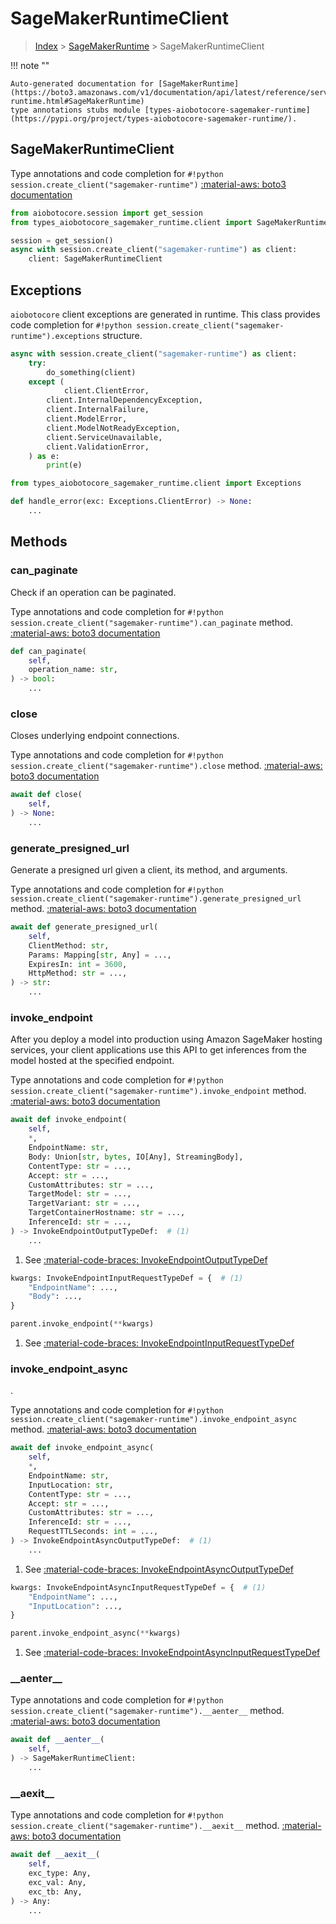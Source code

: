 # SageMakerRuntimeClient

> [Index](../README.md) > [SageMakerRuntime](./README.md) > SageMakerRuntimeClient

!!! note ""

    Auto-generated documentation for [SageMakerRuntime](https://boto3.amazonaws.com/v1/documentation/api/latest/reference/services/sagemaker-runtime.html#SageMakerRuntime)
    type annotations stubs module [types-aiobotocore-sagemaker-runtime](https://pypi.org/project/types-aiobotocore-sagemaker-runtime/).

## SageMakerRuntimeClient

Type annotations and code completion for `#!python session.create_client("sagemaker-runtime")`
[:material-aws: boto3 documentation](https://boto3.amazonaws.com/v1/documentation/api/latest/reference/services/sagemaker-runtime.html#SageMakerRuntime.Client)

```python title="Usage example"
from aiobotocore.session import get_session
from types_aiobotocore_sagemaker_runtime.client import SageMakerRuntimeClient

session = get_session()
async with session.create_client("sagemaker-runtime") as client:
    client: SageMakerRuntimeClient
```

## Exceptions


`aiobotocore` client exceptions are generated in runtime.
This class provides code completion for `#!python session.create_client("sagemaker-runtime").exceptions` structure.

```python title="Usage example"
async with session.create_client("sagemaker-runtime") as client:
    try:
        do_something(client)
    except (
            client.ClientError,
        client.InternalDependencyException,
        client.InternalFailure,
        client.ModelError,
        client.ModelNotReadyException,
        client.ServiceUnavailable,
        client.ValidationError,
    ) as e:
        print(e)
```

```python title="Type checking example"
from types_aiobotocore_sagemaker_runtime.client import Exceptions

def handle_error(exc: Exceptions.ClientError) -> None:
    ...
```


## Methods


### can\_paginate

Check if an operation can be paginated.

Type annotations and code completion for `#!python session.create_client("sagemaker-runtime").can_paginate` method.
[:material-aws: boto3 documentation](https://boto3.amazonaws.com/v1/documentation/api/latest/reference/services/sagemaker-runtime.html#SageMakerRuntime.Client.can_paginate)

```python title="Method definition"
def can_paginate(
    self,
    operation_name: str,
) -> bool:
    ...
```


### close

Closes underlying endpoint connections.

Type annotations and code completion for `#!python session.create_client("sagemaker-runtime").close` method.
[:material-aws: boto3 documentation](https://boto3.amazonaws.com/v1/documentation/api/latest/reference/services/sagemaker-runtime.html#SageMakerRuntime.Client.close)

```python title="Method definition"
await def close(
    self,
) -> None:
    ...
```


### generate\_presigned\_url

Generate a presigned url given a client, its method, and arguments.

Type annotations and code completion for `#!python session.create_client("sagemaker-runtime").generate_presigned_url` method.
[:material-aws: boto3 documentation](https://boto3.amazonaws.com/v1/documentation/api/latest/reference/services/sagemaker-runtime.html#SageMakerRuntime.Client.generate_presigned_url)

```python title="Method definition"
await def generate_presigned_url(
    self,
    ClientMethod: str,
    Params: Mapping[str, Any] = ...,
    ExpiresIn: int = 3600,
    HttpMethod: str = ...,
) -> str:
    ...
```


### invoke\_endpoint

After you deploy a model into production using Amazon SageMaker hosting
services, your client applications use this API to get inferences from the model
hosted at the specified endpoint.

Type annotations and code completion for `#!python session.create_client("sagemaker-runtime").invoke_endpoint` method.
[:material-aws: boto3 documentation](https://boto3.amazonaws.com/v1/documentation/api/latest/reference/services/sagemaker-runtime.html#SageMakerRuntime.Client.invoke_endpoint)

```python title="Method definition"
await def invoke_endpoint(
    self,
    *,
    EndpointName: str,
    Body: Union[str, bytes, IO[Any], StreamingBody],
    ContentType: str = ...,
    Accept: str = ...,
    CustomAttributes: str = ...,
    TargetModel: str = ...,
    TargetVariant: str = ...,
    TargetContainerHostname: str = ...,
    InferenceId: str = ...,
) -> InvokeEndpointOutputTypeDef:  # (1)
    ...
```

1. See [:material-code-braces: InvokeEndpointOutputTypeDef](./type_defs.md#invokeendpointoutputtypedef) 


```python title="Usage example with kwargs"
kwargs: InvokeEndpointInputRequestTypeDef = {  # (1)
    "EndpointName": ...,
    "Body": ...,
}

parent.invoke_endpoint(**kwargs)
```

1. See [:material-code-braces: InvokeEndpointInputRequestTypeDef](./type_defs.md#invokeendpointinputrequesttypedef) 

### invoke\_endpoint\_async

.

Type annotations and code completion for `#!python session.create_client("sagemaker-runtime").invoke_endpoint_async` method.
[:material-aws: boto3 documentation](https://boto3.amazonaws.com/v1/documentation/api/latest/reference/services/sagemaker-runtime.html#SageMakerRuntime.Client.invoke_endpoint_async)

```python title="Method definition"
await def invoke_endpoint_async(
    self,
    *,
    EndpointName: str,
    InputLocation: str,
    ContentType: str = ...,
    Accept: str = ...,
    CustomAttributes: str = ...,
    InferenceId: str = ...,
    RequestTTLSeconds: int = ...,
) -> InvokeEndpointAsyncOutputTypeDef:  # (1)
    ...
```

1. See [:material-code-braces: InvokeEndpointAsyncOutputTypeDef](./type_defs.md#invokeendpointasyncoutputtypedef) 


```python title="Usage example with kwargs"
kwargs: InvokeEndpointAsyncInputRequestTypeDef = {  # (1)
    "EndpointName": ...,
    "InputLocation": ...,
}

parent.invoke_endpoint_async(**kwargs)
```

1. See [:material-code-braces: InvokeEndpointAsyncInputRequestTypeDef](./type_defs.md#invokeendpointasyncinputrequesttypedef) 

### \_\_aenter\_\_



Type annotations and code completion for `#!python session.create_client("sagemaker-runtime").__aenter__` method.
[:material-aws: boto3 documentation](https://boto3.amazonaws.com/v1/documentation/api/latest/reference/services/sagemaker-runtime.html#SageMakerRuntime.Client.__aenter__)

```python title="Method definition"
await def __aenter__(
    self,
) -> SageMakerRuntimeClient:
    ...
```


### \_\_aexit\_\_



Type annotations and code completion for `#!python session.create_client("sagemaker-runtime").__aexit__` method.
[:material-aws: boto3 documentation](https://boto3.amazonaws.com/v1/documentation/api/latest/reference/services/sagemaker-runtime.html#SageMakerRuntime.Client.__aexit__)

```python title="Method definition"
await def __aexit__(
    self,
    exc_type: Any,
    exc_val: Any,
    exc_tb: Any,
) -> Any:
    ...
```





